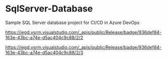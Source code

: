 # SqlServer-Database
Sample SQL Server database project for CI/CD in Azure DevOps

https://iegd.vsrm.visualstudio.com/_apis/public/Release/badge/936def84-163e-43bc-a74e-d5ac404c9c88/2/2

https://iegd.vsrm.visualstudio.com/_apis/public/Release/badge/936def84-163e-43bc-a74e-d5ac404c9c88/2/3
